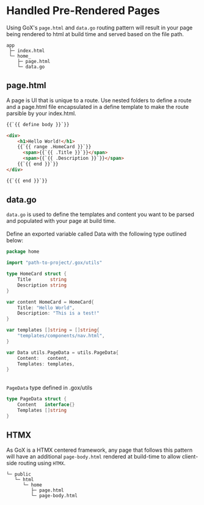 # Handled Pre-Rendered Pages

Using GoX's `page.html` and `data.go` routing pattern will result in your page being rendered to html at build time and served based on the file path.

```
app
 ├─ index.html
 └─ home_
    ├─ page.html
    └─ data.go
```

## page.html

A page is UI that is unique to a route. Use nested folders to define a route and a page.html file encapsulated in a define template to make the route parsible by your index.html. 

```html
{{`{{ define body }}`}}

<div>
	<h1>Hello World!</h1>
	{{`{{ range .HomeCard }}`}}
	  <span>{{`{{ .Title }}`}}</span>
	  <span>{{`{{ .Description }}`}}</span>
	{{`{{ end }}`}}
</div>

{{`{{ end }}`}}
```

## data.go

`data.go` is used to define the templates and content you want to be parsed and populated with your page at build time.   
\
Define an exported variable called Data with the following type outlined below:

```go
package home

import "path-to-project/.gox/utils"

type HomeCard struct {
	Title       string
	Description string
}

var content HomeCard = HomeCard{
	Title: "Hello World",
	Description: "This is a test!"
}

var templates []string = []string{
	"templates/components/nav.html",
}

var Data utils.PageData = utils.PageData{
	Content:   content,
	Templates: templates,
}
```
\
`PageData` type defined in .gox/utils

```go
type PageData struct {
	Content   interface{}
	Templates []string
}
```

## HTMX

As GoX is a HTMX centered framework, any page that follows this pattern will have an additional `page-body.html` rendered at build-time to allow client-side routing using `HTMX`.

```
└─ public
   └─ html
      └─ home
         ├─ page.html
         └─ page-body.html
```
